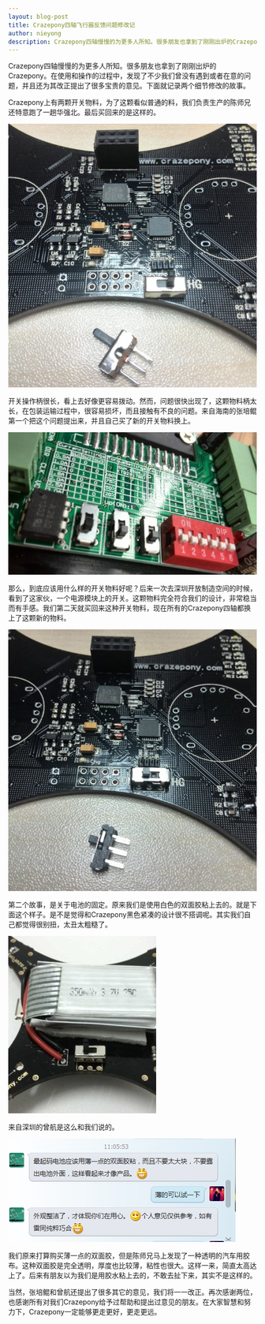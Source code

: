 ```yaml
---
layout: blog-post
title: Crazepony四轴飞行器反馈问题修改记
author: nieyong
description: Crazepony四轴慢慢的为更多人所知。很多朋友也拿到了刚刚出炉的Crazepony。在使用和操作的过程中，发现了不少我们曾没有遇到或者在意的问题，并且还为其改正提出了很多宝贵的意见。下面就记录两个细节修改的故事。
---
```


Crazepony四轴慢慢的为更多人所知。很多朋友也拿到了刚刚出炉的Crazepony。在使用和操作的过程中，发现了不少我们曾没有遇到或者在意的问题，并且还为其改正提出了很多宝贵的意见。下面就记录两个细节修改的故事。

Crazepony上有两颗开关物料，为了这颗看似普通的料，我们负责生产的陈师兄还特意跑了一趟华强北。最后买回来的是这样的。

![](/assets/img/post-7-2.jpg)

开关操作柄很长，看上去好像更容易拨动。然而，问题很快出现了，这颗物料柄太长，在包装运输过程中，很容易损坏，而且接触有不良的问题。来自海南的张培鲲第一个把这个问题提出来，并且自己买了新的开关物料换上。

![](/assets/img/post-7-3.jpg)

那么，到底应该用什么样的开关物料好呢？后来一次去深圳开放制造空间的时候，看到了这家伙，一个电源模块上的开关。这颗物料完全符合我们的设计，非常稳当而有手感。我们第二天就买回来这种开关物料，现在所有的Crazepony四轴都换上了这颗新的物料。

![](/assets/img/post-7-1.jpg)

第二个故事，是关于电池的固定。原来我们是使用白色的双面胶粘上去的。就是下面这个样子。是不是觉得和Crazepony黑色紧凑的设计很不搭调呢。其实我们自己都觉得很别扭，太丑太粗糙了。

![](/assets/img/assemble-5.jpg)

来自深圳的曾航是这么和我们说的。

![](/assets/img/post-7-4.png)

我们原来打算购买薄一点的双面胶，但是陈师兄马上发现了一种透明的汽车用胶布。这种双面胶是完全透明，厚度也比较薄，粘性也很大。这样一来，简直太高达上了。后来有朋友以为我们是用胶水粘上去的，不敢去扯下来，其实不是这样的。


当然，张培鲲和曾航还提出了很多其它的意见，我们将一一改正。再次感谢两位，也感谢所有对我们Crazepony给予过帮助和提出过意见的朋友。在大家智慧和努力下，Crazepony一定能够更走更好，更走更远。


